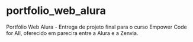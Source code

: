 # portfolio_web_alura
Portfólio Web Alura - Entrega de projeto final para o curso Empower Code for All, oferecido em parecira entre a Alura e a Zenvia.
